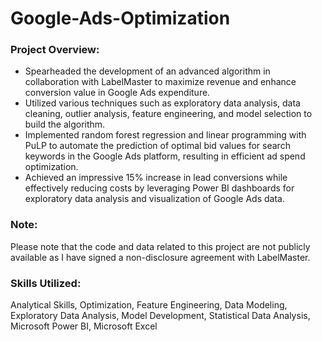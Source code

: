 # Google-Ads-Optimization

### Project Overview:
- Spearheaded the development of an advanced algorithm in collaboration with LabelMaster to maximize revenue and enhance conversion value in Google Ads expenditure.
- Utilized various techniques such as exploratory data analysis, data cleaning, outlier analysis, feature engineering, and model selection to build the algorithm.
- Implemented random forest regression and linear programming with PuLP to automate the prediction of optimal bid values for search keywords in the Google Ads platform, resulting in efficient ad spend optimization.
- Achieved an impressive 15% increase in lead conversions while effectively reducing costs by leveraging Power BI dashboards for exploratory data analysis and visualization of Google Ads data.

### Note:
Please note that the code and data related to this project are not publicly available as I have signed a non-disclosure agreement with LabelMaster.

### Skills Utilized:
Analytical Skills, Optimization, Feature Engineering, Data Modeling, Exploratory Data Analysis, Model Development, Statistical Data Analysis, Microsoft Power BI, Microsoft Excel

